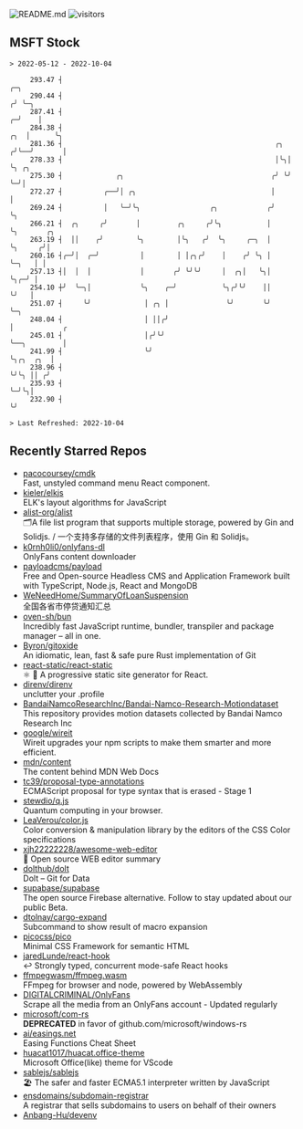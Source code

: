 ![README.md](https://github.com/Gerhut/Gerhut/workflows/README.md/badge.svg)
![visitors](https://visitors.vercel.app/Gerhut/Gerhut?token=8cf69d1f6813d272ef062726b6070c9be4ff72038cfe5a7ded7384a8da65d866)

## MSFT Stock

```
> 2022-05-12 - 2022-10-04

     293.47 ┤                                                               ╭─╮                                  
     290.44 ┤                                                              ╭╯ ╰─╮                                
     287.41 ┤                                                            ╭─╯    │                                
     284.38 ┤                                                        ╭╮  │      ╰╮                               
     281.36 ┤                                                    ╭╮ ╭╯╰──╯       │                               
     278.33 ┤                                                    │╰╮│            ╰╮ ╭╮                           
     275.30 ┤             ╭╮                                    ╭╯ ╰╯             ╰─╯│                           
     272.27 ┤          ╭──╯│ ╭╮                                 │                    │                           
     269.24 ┤          │   ╰─╯╰╮                 ╭╮            ╭╯                    ╰╮                          
     266.21 ┤  ╭╮     ╭╯       │         ╭╮     ╭╯╰╮           │                      ╰╮       ╭╮                
     263.19 ┤  ││    ╭╯        ╰╮        │╰╮   ╭╯  ╰╮     ╭─╮  │                       ╰╮     ╭╯│                
     260.16 ┤╭─╯│  ╭─╯          │        │ │╭╮╭╯    │    ╭╯ ╰╮ │                        ╰─╮   │ │                
     257.13 ┤│  │  │            │       ╭╯ ╰╯╰╯     │  ╭╮│   ╰╮│                          ╰╮╭─╯ │                
     254.10 ┼╯  ╰─╮│            ╰╮    ╭─╯           ╰╮╭╯╰╯    ││                           ╰╯   │                
     251.07 ┤     ╰╯             │ ╭╮ │              ╰╯       ╰╯                                ╰─╮              
     248.04 ┤                    │ ││╭╯                                                           │            ╭ 
     245.01 ┤                    │╭╯╰╯                                                            ╰──╮         │ 
     241.99 ┤                    ╰╯                                                                  ╰╮╭╮  ╭╮  │ 
     238.96 ┤                                                                                         ╰╯╰╮ ││ ╭╯ 
     235.93 ┤                                                                                            ╰─╯╰╮│  
     232.90 ┤                                                                                                ╰╯  

> Last Refreshed: 2022-10-04
```

## Recently Starred Repos

- [pacocoursey/cmdk](https://github.com/pacocoursey/cmdk)  
  Fast, unstyled command menu React component.
- [kieler/elkjs](https://github.com/kieler/elkjs)  
  ELK's layout algorithms for JavaScript
- [alist-org/alist](https://github.com/alist-org/alist)  
  🗂️A file list program that supports multiple storage, powered by Gin and Solidjs. / 一个支持多存储的文件列表程序，使用 Gin 和 Solidjs。
- [k0rnh0li0/onlyfans-dl](https://github.com/k0rnh0li0/onlyfans-dl)  
  OnlyFans content downloader
- [payloadcms/payload](https://github.com/payloadcms/payload)  
  Free and Open-source Headless CMS and Application Framework built with TypeScript, Node.js, React and MongoDB
- [WeNeedHome/SummaryOfLoanSuspension](https://github.com/WeNeedHome/SummaryOfLoanSuspension)  
  全国各省市停贷通知汇总
- [oven-sh/bun](https://github.com/oven-sh/bun)  
  Incredibly fast JavaScript runtime, bundler, transpiler and package manager – all in one.
- [Byron/gitoxide](https://github.com/Byron/gitoxide)  
  An idiomatic, lean, fast & safe pure Rust implementation of Git
- [react-static/react-static](https://github.com/react-static/react-static)  
  ⚛️ 🚀 A progressive static site generator for React.
- [direnv/direnv](https://github.com/direnv/direnv)  
  unclutter your .profile
- [BandaiNamcoResearchInc/Bandai-Namco-Research-Motiondataset](https://github.com/BandaiNamcoResearchInc/Bandai-Namco-Research-Motiondataset)  
  This repository provides motion datasets collected by Bandai Namco Research Inc
- [google/wireit](https://github.com/google/wireit)  
  Wireit upgrades your npm scripts to make them smarter and more efficient.
- [mdn/content](https://github.com/mdn/content)  
  The content behind MDN Web Docs
- [tc39/proposal-type-annotations](https://github.com/tc39/proposal-type-annotations)  
  ECMAScript proposal for type syntax that is erased - Stage 1
- [stewdio/q.js](https://github.com/stewdio/q.js)  
  Quantum computing in your browser.
- [LeaVerou/color.js](https://github.com/LeaVerou/color.js)  
  Color conversion & manipulation library by the editors of the CSS Color specifications
- [xjh22222228/awesome-web-editor](https://github.com/xjh22222228/awesome-web-editor)  
  🔨  Open source WEB editor summary
- [dolthub/dolt](https://github.com/dolthub/dolt)  
  Dolt – Git for Data
- [supabase/supabase](https://github.com/supabase/supabase)  
  The open source Firebase alternative. Follow to stay updated about our public Beta.
- [dtolnay/cargo-expand](https://github.com/dtolnay/cargo-expand)  
  Subcommand to show result of macro expansion
- [picocss/pico](https://github.com/picocss/pico)  
  Minimal CSS Framework for semantic HTML
- [jaredLunde/react-hook](https://github.com/jaredLunde/react-hook)  
  ↩ Strongly typed, concurrent mode-safe React hooks
- [ffmpegwasm/ffmpeg.wasm](https://github.com/ffmpegwasm/ffmpeg.wasm)  
  FFmpeg for browser and node, powered by WebAssembly
- [DIGITALCRIMINAL/OnlyFans](https://github.com/DIGITALCRIMINAL/OnlyFans)  
  Scrape all the media from an OnlyFans account - Updated regularly
- [microsoft/com-rs](https://github.com/microsoft/com-rs)  
  **DEPRECATED** in favor of github.com/microsoft/windows-rs
- [ai/easings.net](https://github.com/ai/easings.net)  
  Easing Functions Cheat Sheet
- [huacat1017/huacat.office-theme](https://github.com/huacat1017/huacat.office-theme)  
  Microsoft Office(like) theme for VScode
- [sablejs/sablejs](https://github.com/sablejs/sablejs)  
  🏖️ The safer and faster ECMA5.1 interpreter written by JavaScript
- [ensdomains/subdomain-registrar](https://github.com/ensdomains/subdomain-registrar)  
  A registrar that sells subdomains to users on behalf of their owners
- [Anbang-Hu/devenv](https://github.com/Anbang-Hu/devenv)  
